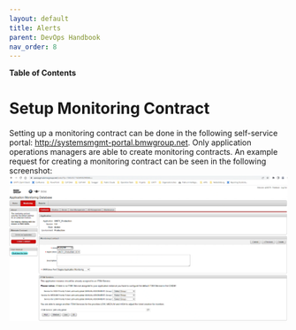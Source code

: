 ```yaml
---
layout: default
title: Alerts
parent: DevOps Handbook
nav_order: 8
---
```


**Table of Contents**

<!-- START doctoc generated TOC please keep comment here to allow auto update -->
<!-- DON'T EDIT THIS SECTION, INSTEAD RE-RUN doctoc TO UPDATE -->

<!-- END doctoc generated TOC please keep comment here to allow auto update -->

# Setup Monitoring Contract

Setting up a monitoring contract can be done in the following self-service portal: http://systemsmgmt-portal.bmwgroup.net.
Only application operations managers are able to create monitoring contracts. An example request for creating a monitoring
contract can be seen in the following screenshot:
![monitoringContract.png](monitoringContract.png)
